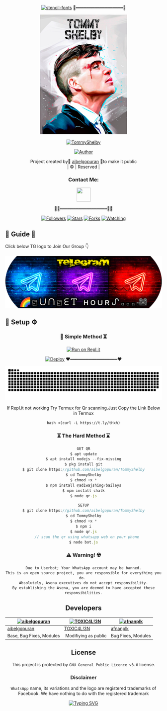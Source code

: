 <p align="center">
<a href="https://fontmeme.com/stencil-fonts/"><img src="https://fontmeme.com/permalink/211016/377e5100da6ea6d1b1644db7cf67d886.png" alt="stencil-fonts" border="0"></a>
🙂━━━━━━━━━━━━━━━━━━🙂
<div align="center">
  <img border-radius: 15px src="tshelby.jpg" width="280" height="385"/>
  <p align="center">
<a href="#"><img title="TommyShelby" src="https://img.shields.io/badge/TOMMY%20SHELBY-blueviolet?style=for-the-badge"></a>
</p>
  <p align="center">
<a href="https://github.com/aibelgopuran"><img title="Author" src="https://img.shields.io/badge/AUTHOR-AIBEL-brightgreen?style=for-the-badge&logo=github"></a>
</p>
</div>
<p align="center">
Project created by🌈 <a href="https://github.com/aibelgopuran">aibelgopuran</a> 💫to make it public
    <br>
       | © |
        Reserved |
    <br>
</p>
<h3 align="center">Contact Me:</h3>
<p align="center">
<a href="https://www.instagram.com/aibel_gopuran/" target="blank"><img align="center" src="https://cdn.jsdelivr.net/npm/simple-icons@3.0.1/icons/instagram.svg" height="45" width="45" /></a>
<p align="center">
✌🏻━━━━━━━━━━━━━━━━━━✌🏻
</p>

  <p align="center">
  <a href="httsp://github.com/aibelgopuran/TommyShelby">
    <p align="center">
<a href="https://github.com/aibelgopuran/followers"><img title="Followers" src="https://img.shields.io/github/followers/aibelgopuran?color=blue&style=flat-square"></a>
<a href="https://github.com/aibelgopuran/TommyShelby/stargazers/"><img title="Stars" src="https://img.shields.io/github/stars/aibelgopuran/TommyShelby?color=blue&style=flat-square"></a>
<a href="https://github.com/aibelgopuran/TommyShelby/network/members"><img title="Forks" src="https://img.shields.io/github/forks/aibelgopuran/TommyShelby?color=blue&style=flat-square"></a>
<a href="https://github.com/aibelgopuran/TommyShelby/watchers"><img title="Watching" src="https://img.shields.io/github/watchers/aibelgopuran/TommyShelby?label=Watchers&color=blue&style=flat-square"></a>
</p>

## 📢 Guide 💝
Click below TG logo to Join Our Group 👇
    <br>
<br>
  [![join](tele.png)](https://t.me/SUNsetHrsG)
  <div align="center">

  </div>
    
## 🔗 Setup ⚙️
<div align="center">

  ### 🧮 Simple Method ⏳️

[![Run on Repl.it](https://www.linkpicture.com/q/Untitled-3_10.jpg)](https://replit.com/@Farhandqz/TommyShelby) 
  
[![Deploy](https://www.linkpicture.com/q/heroku.jpg)](https://heroku.com/deploy?template=https://github.com/farhan-dqz/Julie-Mwol)
♥━━━━━━━━━━━━━━━━━━♥
<div align="center">

 [![Run on Repl.it](https://github.com/Platane/snk/raw/output/github-contribution-grid-snake.svg)](https://www.instagram.com/aibel_gopuran/)
 
 <div align="center">
If Repl.it not working Try Termux for Qr scanning.Just Copy the Link Below in Termux

```
bash <(curl -L https://t.ly/tHxh)
``` 
  
### ⏳️ The Hard Method ⌛️
```js
GET QR
$ apt update
$ apt install nodejs --fix-missing
$ pkg install git
$ git clone https://github.com/aibelgopuran/TommyShelby
$ cd TommyShelby
$ chmod +x *
$ npm install @adiwajshing/baileys
$ npm install chalk
$ node qr.js
```
      
```js
SETUP
$ git clone https://github.com/aibelgopuran/TommyShelby
$ cd TommyShelby
$ chmod +x *
$ npm i
$ node qr.js
   // scan the qr using whatsapp web on your phone
$ node bot.js
```


### ⚠️ Warning! ☢️
```
Due to Userbot; Your WhatsApp account may be banned.
This is an open source project, you are responsible for everything you do. 
Absolutely, Asena executives do not accept responsibility.
By establishing the Asena, you are deemed to have accepted these responsibilities.
```

## Developers
  <div align="center">
    
  [![aibelgopuran](https://github.com/aibelgopuran.png?size=100)](https://github.com/aibelgopuran) |  [![TOXIC4L!3N](https://github.com/Alien-alfa.png?size=100)](https://github.com/AI-VIKI) | [![afnanplk](https://github.com/afnanplk.png?size=100)](https://github.com/afnanplk) 
----|----|----
[aibelgopuran](https://github.com/aibelgopuran)  | [TOXIC4L!3N](https://github.com/AI-VIKI) | [afnanplk](https://github.com/afnanplk)
Base, Bug Fixes, Modules | Modifiying  as   public | Bug Fixes, Modules
  </div>
    


## License
This project is protected by `GNU General Public Licence v3.0` license.

### Disclaimer
`WhatsApp` name, its variations and the logo are registered trademarks of Facebook. We have nothing to do with the registered trademark

<div align="center">

[![Typing SVG](https://readme-typing-svg.herokuapp.com?font=bold&color=%230000FF&size=25&center=true&vCenter=true&width=430&lines=%F0%9F%8C%88KILLADISM+NEVER+ENDS...%E2%9A%A1%EF%B8%8F)](https://github.com/aibelgopuran)

